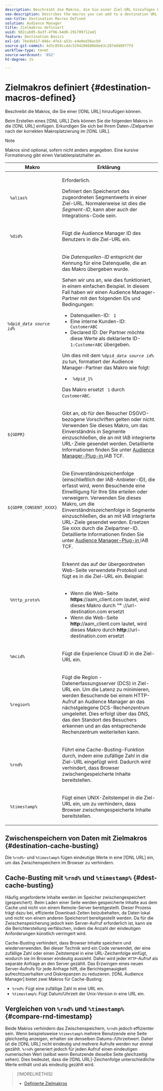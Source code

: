 ```yaml
---
description: Beschreibt die Makros, die Sie einer Ziel-URL hinzufügen können.
seo-description: Describes the macros you can add to a destination URL.
seo-title: Destination Macros Defined
solution: Audience Manager
title: Zielmakros definiert
uuid: 982cab05-8a3f-4f96-b4d0-291709712ad1
feature: Destination Basics
exl-id: 7be4b417-046c-4fe3-a53c-e4e0ed36acb9
source-git-commit: 4d3c859cc4dc5294286680b0e63c287e0409f7fd
workflow-type: tm+mt
source-wordcount: '652'
ht-degree: 1%

---
```


# Zielmakros definiert {#destination-macros-defined}

Beschreibt die Makros, die Sie einer [!DNL URL] hinzufügen können.

<!-- destination-macros.xml -->

Beim Erstellen eines [!DNL URL] Ziels können Sie die folgenden Makros in die [!DNL URL] einfügen. Erkundigen Sie sich bei Ihrem Daten-/Zielpartner nach der korrekten Makroplatzierung im [!DNL URL].

>[!NOTE]
>
>Makros sind optional, sofern nicht anders angegeben. Eine *kursive* Formatierung gibt einen Variablenplatzhalter an.

<table id="table_2C532EFB9DAE41B08714753EBD7DFB05"> 
 <thead> 
  <tr> 
   <th colname="col1" class="entry"> Makro </th> 
   <th colname="col2" class="entry"> Erklärung </th> 
  </tr> 
 </thead>
 <tbody> 
  <tr> 
   <td colname="col1"> <p> <code> %alias%</code> </p> </td> 
   <td colname="col2"> <p>Erforderlich. </p> <p>Definiert den Speicherort des zugeordneten Segmentwerts in einer Ziel-URL. Normalerweise ist dies die <i>Segment-ID</i>, kann aber auch der Integrations-Code sein. </p> </td> 
  </tr> 
  <tr> 
   <td colname="col1"> <p> <code> %did%</code> </p> </td> 
   <td colname="col2"> <p>Fügt die <span class="keyword"> Audience Manager</span> ID des Benutzers in die Ziel-URL ein. </p> </td> 
  </tr> 
  <tr> 
   <td colname="col1"> <p> <code>%dpid_<i>data source id</i>%</code> </p> </td> 
   <td colname="col2"> <p>Die <i>Datenquellen-ID</i> entspricht der Kennung für eine Datenquelle, die an das Makro übergeben wurde. </p> <p>Sehen wir uns an, wie dies funktioniert, in einem einfachen Beispiel. In diesem Fall haben wir einen <span class="keyword"> Audience Manager</span>-Partner mit den folgenden IDs und Bedingungen: </p> 
    <ul id="ul_697508B437EB4090B121AFA5D519AFBE"> 
     <li id="li_32D9F72A7D1543A892DC7E1529E98A96">Datenquellen-ID: <code> 1</code> </li> 
     <li id="li_099F5B63D2244B5AADA9B26CB6152E6B">Eine interne Kunden-ID: <code> CustomerABC</code> </li> 
     <li id="li_0D9FE501C16444DDB388C8E934E5A8C6">Declared ID: Der Partner möchte diese Werte als deklarierte ID-<code> 1:CustomerABC</code> übergeben. </li> 
    </ul> <p>Um dies mit dem <code>%dpid_<i>data source id</i>%</code> zu tun, formatiert der <span class="keyword"> Audience Manager</span>-Partner das Makro wie folgt: </p> 
    <ul class="simplelist"> 
     <li> <code> %dpid_1%</code> </li> 
    </ul> <p>Das Makro ersetzt <code> 1</code> durch <code> CustomerABC</code>. </p> </td> 
  </tr> 
  <tr>
    <td><p><code>${GDPR}</code></p></td>
    <td><p>Gibt an, ob für den Besucher DSGVO-bezogene Vorschriften gelten oder nicht. Verwenden Sie dieses Makro, um das Einverständnis in Segmente einzuschließen, die an mit IAB integrierte URL-Ziele gesendet werden. Detaillierte Informationen finden Sie unter <a href="../../overview/data-security-and-privacy/aam-iab-plugin.md">Audience Manager-Plug-in </a> IAB TCF.</p></td>
  </tr>
   <tr>
    <td><code>${GDPR_CONSENT_XXXX}</code></p></td>
    <td><p>Die Einverständniszeichenfolge (einschließlich der IAB-Anbieter-ID), die erfasst wird, wenn Besuchende eine Einwilligung für Ihre Site erteilen oder verweigern. Verwenden Sie dieses Makro, um die Einverständniszeichenfolge in Segmente einzuschließen, die an mit IAB integrierte URL-Ziele gesendet werden. Ersetzen Sie <code>XXXX</code> durch die Zielpartner-ID. Detaillierte Informationen finden Sie unter <a href="../../overview/data-security-and-privacy/aam-iab-plugin.md">Audience Manager-Plug-in </a> IAB TCF. </p></td>
  </tr>
  <tr> 
   <td colname="col1"> <p><code> %http_proto%</code> </p> </td> 
   <td colname="col2"> <p>Erkennt das auf der übergeordneten Web-Seite verwendete Protokoll und fügt es in die Ziel-URL ein. Beispiel:
     <br> 
     <ul id="ul_026F56EC46E94D9EB1153557C0F65325"> 
      <li id="li_B41EF140CC274CB68FE7213DD8B908C0">Wenn die Web-Seite <b>https</b>://aam_client.com lautet, wird dieses Makro durch "<b>" </b>://url-destination.com ersetzt </li> 
      <li id="li_BDCD6EA69B004A92BA6981952341BD77">Wenn die Web-Seite <b>http</b>://aam_client.com lautet, wird dieses Makro durch <b>http</b>://url-destination.com ersetzt </li> 
     </ul> </p> </td> 
  </tr> 
  <tr> 
   <td colname="col1"> <p><code> %mcid%</code> </p> </td> 
   <td colname="col2"> <p>Fügt die <span class="keyword"> Experience Cloud</span> ID in die Ziel-URL ein. </p> </td> 
  </tr> 
  <tr> 
   <td colname="col1"> <p><code> %region%</code> </p> </td> 
   <td colname="col2"> <p>Fügt die Region <span class="wintitle">-Datenerfassungsserver (DCS) in </span> Ziel-URL ein. Um die Latenz zu minimieren, werden Besuchende bei einem HTTP-Aufruf an <span class="keyword"> Audience Manager</span> an das nächstgelegene <span class="wintitle"> DCS</span>-Rechenzentrum umgeleitet. Dies erfolgt über das DNS, das den Standort des Besuchers erkennen und an das entsprechende Rechenzentrum weiterleiten kann. </p> </td> 
  </tr> 
  <tr> 
   <td colname="col1"> <p> <code> %rnd%</code> </p> </td> 
   <td colname="col2"> <p>Führt eine Cache-Busting-Funktion durch, indem eine zufällige Zahl in die Ziel-URL eingefügt wird. Dadurch wird verhindert, dass Browser zwischengespeicherte Inhalte bereitstellen. </p> </td> 
  </tr> 
  <tr> 
   <td colname="col1"> <p> <code> %timestamp%</code> </p> </td> 
   <td colname="col2"> <p>Fügt einen UNIX-Zeitstempel in die Ziel-URL ein, um zu verhindern, dass Browser zwischengespeicherte Inhalte bereitstellen. </p> </td> 
  </tr> 
 </tbody> 
</table>

## Zwischenspeichern von Daten mit Zielmakros {#destination-cache-busting}

Die `%rnd%`- und `%timestamp%` fügen eindeutige Werte in eine [!DNL URL] ein, um das Zwischenspeichern im Browser zu verhindern.

## Cache-Busting mit `%rnd%` und `%timestamp%` {#dest-cache-busting}

<!-- c_dest_cache_busting.xml -->

Häufig angeforderte Inhalte werden im Speicher zwischengespeichert (gespeichert). Beim Laden einer Seite werden gespeicherte Inhalte aus dem Cache und nicht von einem Remote-Server bereitgestellt. Dieser Prozess trägt dazu bei, effiziente Download-Zeiten beizubehalten, da Daten lokal und nicht von einem anderen Speicherort bereitgestellt werden. Da für die Zwischenspeicherung jedoch kein Server-Aufruf erforderlich ist, kann sie die Berichterstellung verfälschen, indem die Anzahl der eindeutigen Anforderungen künstlich verringert wird.

Cache-Busting verhindert, dass Browser Inhalte speichern und wiederverwenden. Bei dieser Technik wird ein Code verwendet, der eine zufällige Zahl oder einen Zeitstempel in eine URL-Zeichenfolge einfügt, wodurch sie im Browser eindeutig aussieht. Daher wird jeder `HTTP`-Aufruf als separate Anfrage an den Server gezählt. Das Erzwingen eines neuen Server-Aufrufs für jede Anfrage hilft, die Berichtsgenauigkeit aufrechtzuerhalten und Diskrepanzen zu reduzieren. [!DNL Audience Manager] bietet zwei Makros für Cache-Busting:

* `%rnd%`: Fügt eine zufällige Zahl in eine URL ein.
* `%timestamp%`: Fügt Datum/Uhrzeit der Unix-Version in eine URL ein.

## Vergleichen von `%rnd%` und `%timestamp%` {#compare-rnd-timestamp}

Beide Makros verhindern das Zwischenspeichern, `%rnd%` jedoch effizienter sein. Wenn beispielsweise `%timestamp%` mehrere Benutzende eine Seite gleichzeitig anzeigen, erhalten sie denselben Datums-/Uhrzeitwert. Daher ist die [!DNL URL] nicht eindeutig und mehrere Aufrufe werden nur einmal gezählt. `%rnd%` generiert jedoch für jeden Aufruf einen eindeutigen numerischen Wert (selbst wenn Benutzende dieselbe Seite gleichzeitig sehen). Dies bedeutet, dass die [!DNL URL]-Zeichenfolge unterschiedliche Werte enthält und als eindeutig gezählt wird.

>[!MORELIKETHIS]
>
>* [Definierte Zielmakros](../../features/destinations/destination-macros.md#destination-macros-defined)
